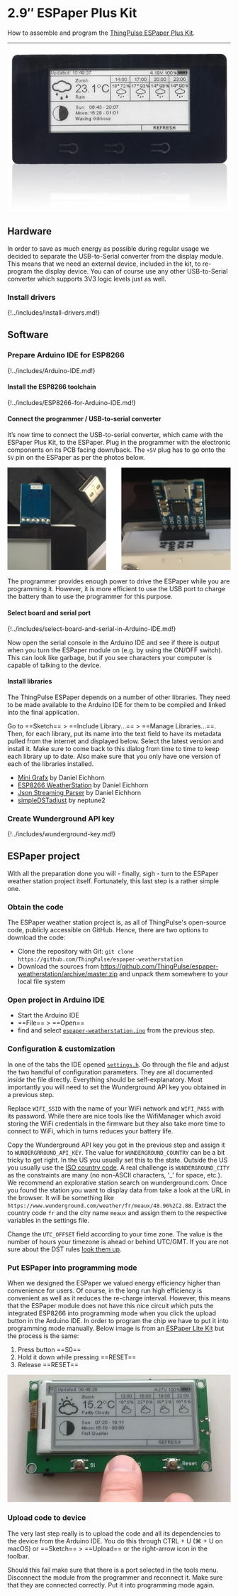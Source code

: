 # 2.9″ ESPaper Plus Kit

How to assemble and program the [ThingPulse ESPaper Plus Kit](https://thingpulse.com/product/2-9-espaper-plus-kit/). 

---

![](../img/products/ThingPulse-ESPaper-plus-kit.jpg)

## Hardware

In order to save as much energy as possible during regular usage we decided to separate the USB-to-Serial converter 
from the display module. This means that we need an external device, included in the kit, to re-program the display 
device. You can of course use any other USB-to-Serial converter which supports 3V3 logic levels just as well.

### Install drivers
{!../includes/install-drivers.md!}

## Software

### Prepare Arduino IDE for ESP8266
{!../includes/Arduino-IDE.md!}

#### Install the ESP8266 toolchain
{!../includes/ESP8266-for-Arduino-IDE.md!}

#### Connect the programmer / USB-to-serial converter

It’s now time to connect the USB-to-serial converter, which came with the ESPaper Plus Kit, to the ESPaper. Plug in the 
programmer with the electronic components on its PCB facing down/back. The `+5V` plug has to go onto the `5V` pin on 
the ESPaper as per the photos below.

![](../img/guides/espaper-plus-kit/USB-to-serial-programmer.jpg)
 
The programmer provides enough power to drive the ESPaper while you are programming it. However, it is more efficient
 to use the USB port to charge the battery than to use the programmer for this purpose.

#### Select board and serial port
{!../includes/select-board-and-serial-in-Arduino-IDE.md!}

Now open the serial console in the Arduino IDE and see if there is output when you turn the ESPaper module on (e.g. 
by using the ON/OFF switch). This can look like garbage, but if you see characters your computer is capable of 
talking to the device.

#### Install libraries

The ThingPulse ESPaper depends on a number of other libraries. They need to be made available to the Arduino IDE for 
them to be compiled and linked into the final application.

Go to ==Sketch== > ==Include Library...== > ==Manage Libraries...==. Then, for each library, put its name into the 
text field to have its metadata pulled from the internet and displayed below. Select the latest version and install 
it. Make sure to come back to this dialog from time to time to keep each library up to date. Also make sure that you 
only have one version of each of the libraries installed.

- [Mini Grafx](https://github.com/ThingPulse/minigrafx) by Daniel Eichhorn
- [ESP8266 WeatherStation](https://github.com/ThingPulse/esp8266-weather-station) by Daniel Eichhorn
- [Json Streaming Parser](https://github.com/squix78/json-streaming-parser) by Daniel Eichhorn
- [simpleDSTadjust](https://github.com/neptune2/simpleDSTadjust) by neptune2

### Create Wunderground API key

{!../includes/wunderground-key.md!}

## ESPaper project

With all the preparation done you will - finally, sigh - turn to the ESPaper weather station project itself. 
Fortunately, this last step is a rather simple one.

### Obtain the code

The ESPaper weather station project is, as all of ThingPulse's open-source code, publicly accessible on GitHub. Hence, 
there are two options to download the code:

- Clone the repository with Git: `git clone https://github.com/ThingPulse/espaper-weatherstation` 
- Download the sources from https://github.com/ThingPulse/espaper-weatherstation/archive/master.zip and unpack
 them somewhere to your local file system 

### Open project in Arduino IDE

- Start the Arduino IDE
- ==File== > ==Open==
- find and select [`espaper-weatherstation.ino`](https://github.com/ThingPulse/espaper-weatherstation/blob/master/espaper-weatherstation.ino) 
from the previous step.

### Configuration & customization

In one of the tabs the IDE opened [`settings.h`](https://github.com/ThingPulse/espaper-weatherstation/blob/master/settings.h).
Go through the file and adjust the two handful of configuration parameters. They are all documented _inside_ the file 
directly. Everything should be self-explanatory. Most importantly you will need to set the Wunderground API key you 
obtained in a previous step.

Replace `WIFI_SSID` with the name of your WiFi network and `WIFI_PASS` with its password. While there are nice 
tools like the WifiManager which avoid storing the WiFi credentials in the firmware but they also take more time to 
connect to WiFi, which in turns reduces your battery life.

Copy the Wunderground API key you got in the previous step and assign it to `WUNDERGRROUND_API_KEY`. The value for 
`WUNDERGROUND_COUNTRY` can be a bit tricky to get right. In the US you usually set this to the state. Outside the US 
you usually use the [ISO country code](https://en.wikipedia.org/wiki/ISO_3166). A real challenge is 
`WUNDERGROUND_CITY` as the constraints are many (no non-ASCII characters, '_' for space, etc.). 
We recommend an explorative station search on wunderground.com. Once you found the station you want to display data 
from take a look at the URL in the browser. It will be something like `https://www.wunderground.com/weather/fr/meaux/48.96%2C2.88`.
 Extract the country code `fr` and the city name `meaux` and assign them to the respective variables in the settings file. 

Change the `UTC_OFFSET` field according to your time zone. The value is the number of hours your timezone is ahead 
or behind UTC/GMT. If you are not sure about the DST rules [look them up](https://en.wikipedia.org/wiki/Daylight_saving_time_by_country).

### Put ESPaper into programming mode

When we designed the ESPaper we valued energy efficiency higher than convenience for users. Of course, in the long run 
high efficiency is convenient as well as it reduces the re-charge interval. However, this means that the ESPaper 
module does not have this nice circuit which puts the integrated ESP8266 into programming mode when you click the 
upload button in the Arduino IDE. In order to program the chip we have to put it into programming mode manually. 
Below image is from an [ESPaper Lite Kit](https://thingpulse.com/product/2-9-espaper-lite-kit/) but the process is 
the same:

1. Press button ==S0==
1. Hold it down while pressing ==RESET==
1. Release ==RESET==

![](../img/guides/espaper-plus-kit/put-ESPaper-into-programming-mode.jpg)

### Upload code to device

The very last step really is to upload the code and all its dependencies to the device from the Arduino IDE. You do 
this through CTRL + U (⌘ + U on macOS) or ==Sketch== > ==Upload== or the right-arrow icon in the toolbar.

Should this fail make sure that there is a port selected in the tools menu. Disconnect the module from the programmer 
and reconnect it. Make sure that they are connected correctly. Put it into programming mode again.

